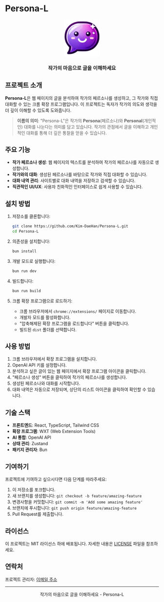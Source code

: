 # Persona-L

<div align="center">
  <img src="assets/icon.png" alt="Persona-L 로고" width="120" height="120" />
  <h3>작가의 마음으로 글을 이해하세요</h3>
</div>

## 프로젝트 소개

**Persona-L**은 웹 페이지의 글을 분석하여 작가의 페르소나를 생성하고, 그 작가와 직접 대화할 수 있는 크롬 확장 프로그램입니다. 이 프로젝트는 독자가 작가의 의도와 생각을 더 깊이 이해할 수 있도록 도와줍니다.

> **이름의 의미**: "Persona-L"은 작가의 **Persona**(페르소나)와 **Personal**(개인적인) 대화를 나눈다는 의미를 담고 있습니다. 작가의 관점에서 글을 이해하고 개인적인 대화를 통해 더 깊은 통찰을 얻을 수 있습니다.

## 주요 기능

- **작가 페르소나 생성**: 웹 페이지의 텍스트를 분석하여 작가의 페르소나를 자동으로 생성합니다.
- **작가와의 대화**: 생성된 페르소나를 바탕으로 작가와 직접 대화할 수 있습니다.
- **대화 내역 관리**: 사이트별로 대화 내역을 저장하고 검색할 수 있습니다.
- **직관적인 UI/UX**: 사용자 친화적인 인터페이스로 쉽게 사용할 수 있습니다.

## 설치 방법

1. 저장소를 클론합니다:

   ```bash
   git clone https://github.com/Kim-DaeHan/Persona-L.git
   cd Persona-L
   ```

2. 의존성을 설치합니다:

   ```bash
   bun install
   ```

3. 개발 모드로 실행합니다:

   ```bash
   bun run dev
   ```

4. 빌드합니다:

   ```bash
   bun run build
   ```

5. 크롬 확장 프로그램으로 로드하기:
   - 크롬 브라우저에서 `chrome://extensions/` 페이지로 이동합니다.
   - 개발자 모드를 활성화합니다.
   - "압축해제된 확장 프로그램을 로드합니다" 버튼을 클릭합니다.
   - 빌드된 `dist` 폴더를 선택합니다.

## 사용 방법

1. 크롬 브라우저에서 확장 프로그램을 설치합니다.
2. OpenAI API 키를 설정합니다.
3. 분석하고 싶은 글이 있는 웹 페이지에서 확장 프로그램 아이콘을 클릭합니다.
4. "페르소나 생성" 버튼을 클릭하여 작가의 페르소나를 생성합니다.
5. 생성된 페르소나와 대화를 시작합니다.
6. 대화 내역은 자동으로 저장되며, 상단의 리스트 아이콘을 클릭하여 확인할 수 있습니다.

## 기술 스택

- **프론트엔드**: React, TypeScript, Tailwind CSS
- **확장 프로그램**: WXT (Web Extension Tools)
- **AI 통합**: OpenAI API
- **상태 관리**: Zustand
- **패키지 관리자**: Bun

## 기여하기

프로젝트에 기여하고 싶으시다면 다음 단계를 따라주세요:

1. 이 저장소를 포크합니다.
2. 새 브랜치를 생성합니다: `git checkout -b feature/amazing-feature`
3. 변경사항을 커밋합니다: `git commit -m 'Add some amazing feature'`
4. 브랜치에 푸시합니다: `git push origin feature/amazing-feature`
5. Pull Request를 제출합니다.

## 라이선스

이 프로젝트는 MIT 라이선스 하에 배포됩니다. 자세한 내용은 [LICENSE](LICENSE) 파일을 참조하세요.

## 연락처

프로젝트 관리자: [이메일 주소](kjs50458281@gmail.com)

---

<div align="center">
  <p>작가의 마음으로 글을 이해하세요 - Persona-L</p>
</div>
